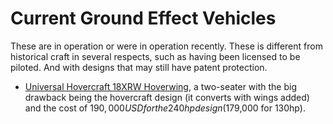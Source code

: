 # Current Ground Effect Vehicles

These are in operation or were in operation recently. These is different from historical craft in several respects, such as having been licensed to be piloted. And with designs that may still have patent protection.

- [Universal Hovercraft 18XRW Hoverwing](http://hovercraft.com/content/index.php?main_page=index&cPath=1_2), a two-seater with the big drawback being the hovercraft design (it converts with wings added) and the cost of $190,000 USD for the 240hp design ($179,000 for 130hp).
